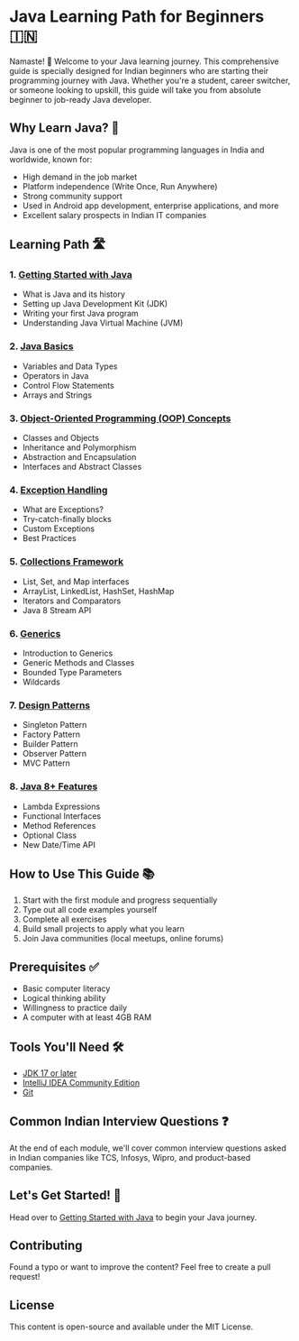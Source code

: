 # Java Learning Path for Beginners 🇮🇳

Namaste! 🙏 Welcome to your Java learning journey. This comprehensive guide is specially designed for Indian beginners who are starting their programming journey with Java. Whether you're a student, career switcher, or someone looking to upskill, this guide will take you from absolute beginner to job-ready Java developer.

## Why Learn Java? 🤔

Java is one of the most popular programming languages in India and worldwide, known for:
- High demand in the job market
- Platform independence (Write Once, Run Anywhere)
- Strong community support
- Used in Android app development, enterprise applications, and more
- Excellent salary prospects in Indian IT companies

## Learning Path 🛣️

### 1. [Getting Started with Java](1-getting-started/README.md)
   - What is Java and its history
   - Setting up Java Development Kit (JDK)
   - Writing your first Java program
   - Understanding Java Virtual Machine (JVM)

### 2. [Java Basics](2-java-basics/README.md)
   - Variables and Data Types
   - Operators in Java
   - Control Flow Statements
   - Arrays and Strings

### 3. [Object-Oriented Programming (OOP) Concepts](3-oop-concepts/README.md)
   - Classes and Objects
   - Inheritance and Polymorphism
   - Abstraction and Encapsulation
   - Interfaces and Abstract Classes

### 4. [Exception Handling](4-exception-handling/README.md)
   - What are Exceptions?
   - Try-catch-finally blocks
   - Custom Exceptions
   - Best Practices

### 5. [Collections Framework](5-collections-framework/README.md)
   - List, Set, and Map interfaces
   - ArrayList, LinkedList, HashSet, HashMap
   - Iterators and Comparators
   - Java 8 Stream API

### 6. [Generics](6-generics/README.md)
   - Introduction to Generics
   - Generic Methods and Classes
   - Bounded Type Parameters
   - Wildcards

### 7. [Design Patterns](7-design-patterns/README.md)
   - Singleton Pattern
   - Factory Pattern
   - Builder Pattern
   - Observer Pattern
   - MVC Pattern

### 8. [Java 8+ Features](8-java8-features/README.md)
   - Lambda Expressions
   - Functional Interfaces
   - Method References
   - Optional Class
   - New Date/Time API

## How to Use This Guide 📚
1. Start with the first module and progress sequentially
2. Type out all code examples yourself
3. Complete all exercises
4. Build small projects to apply what you learn
5. Join Java communities (local meetups, online forums)

## Prerequisites ✅
- Basic computer literacy
- Logical thinking ability
- Willingness to practice daily
- A computer with at least 4GB RAM

## Tools You'll Need 🛠️
- [JDK 17 or later](https://adoptium.net/)
- [IntelliJ IDEA Community Edition](https://www.jetbrains.com/idea/download/)
- [Git](https://git-scm.com/)

## Common Indian Interview Questions ❓
At the end of each module, we'll cover common interview questions asked in Indian companies like TCS, Infosys, Wipro, and product-based companies.

## Let's Get Started! 🚀
Head over to [Getting Started with Java](1-getting-started/README.md) to begin your Java journey.

## Contributing
Found a typo or want to improve the content? Feel free to create a pull request!

## License
This content is open-source and available under the MIT License.
